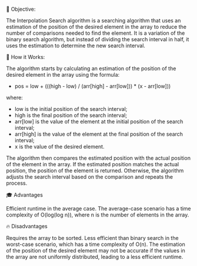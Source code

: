 🎯 Objective: 

The Interpolation Search algorithm is a searching algorithm that uses an estimation of the position of the desired element in the array to reduce the number of comparisons needed to find the element. It is a variation of the binary search algorithm, but instead of dividing the search interval in half, it uses the estimation to determine the new search interval.

🚀 How it Works:

The algorithm starts by calculating an estimation of the position of the desired element in the array using the formula:<br>
- pos = low + (((high - low) / (arr[high] - arr[low])) * (x - arr[low]))

where:<br>
- low is the initial position of the search interval;
- high is the final position of the search interval;
- arr[low] is the value of the element at the initial position of the search interval;
- arr[high] is the value of the element at the final position of the search interval;
- x is the value of the desired element.<br>


The algorithm then compares the estimated position with the actual position of the element in the array. If the estimated position matches the actual position, the position of the element is returned. Otherwise, the algorithm adjusts the search interval based on the comparison and repeats the process.

🎓 Advantages

Efficient runtime in the average case. The average-case scenario has a time complexity of O(log(log n)), where n is the number of elements in the array.

🔥 Disadvantages

Requires the array to be sorted. Less efficient than binary search in the worst-case scenario, which has a time complexity of O(n). The estimation of the position of the desired element may not be accurate if the values in the array are not uniformly distributed, leading to a less efficient runtime.
